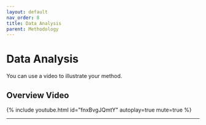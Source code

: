 ```yaml
---
layout: default
nav_order: 8
title: Data Analysis
parent: Methodology
---
```


# Data Analysis

You can use a video to illustrate your method.

## Overview Video

{% include youtube.html id="fnxBvgJQmtY" autoplay=true mute=true %}

---